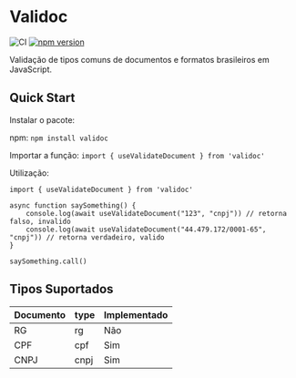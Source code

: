 # Validoc

![CI](https://github.com/imsomebody/validoc/actions/workflows/main.yml/badge.svg) [![npm version](https://badge.fury.io/js/validoc.svg)](https://badge.fury.io/js/validoc)

Validação de tipos comuns de documentos e formatos brasileiros em JavaScript.

## Quick Start

Instalar o pacote:

npm:
`npm install validoc`

Importar a função:
`import { useValidateDocument } from 'validoc'`

Utilização:

```
import { useValidateDocument } from 'validoc'

async function saySomething() {
    console.log(await useValidateDocument("123", "cnpj")) // retorna falso, invalido
    console.log(await useValidateDocument("44.479.172/0001-65", "cnpj")) // retorna verdadeiro, valido
}

saySomething.call()
```

## Tipos Suportados

| Documento | type | Implementado |
| --------- | ---- | ------------ |
| RG        | rg   | Não          |
| CPF       | cpf  | Sim          |
| CNPJ      | cnpj | Sim          |

